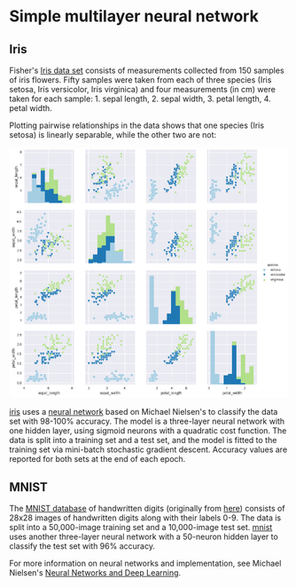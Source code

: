 # Simple multilayer neural network

## Iris

Fisher's [Iris data set][iris_data] consists of measurements collected from 150 samples of iris flowers. Fifty samples were taken from each of three species (Iris setosa, Iris versicolor, Iris virginica) and four measurements (in cm) were taken for each sample: 1. sepal length, 2. sepal width, 3. petal length, 4. petal width.

Plotting pairwise relationships in the data shows that one species (Iris setosa) is linearly separable, while the other two are not:

![iris_plot]

[iris][iris] uses a [neural network][neural_network] based on Michael Nielsen's to classify the data set with 98-100% accuracy. The model is a three-layer neural network with one hidden layer, using sigmoid neurons with a quadratic cost function. The data is split into a training set and a test set, and the model is fitted to the training set via mini-batch stochastic gradient descent. Accuracy values are reported for both sets at the end of each epoch.

## MNIST

The [MNIST database][mnist_data] of handwritten digits (originally from [here][mnist_lecun]) consists of 28x28 images of handwritten digits along with their labels 0-9. The data is split into a 50,000-image training set and a 10,000-image test set. [mnist][mnist] uses another three-layer neural network with a 50-neuron hidden layer to classify the test set with 96% accuracy.

For more information on neural networks and implementation, see Michael Nielsen's [Neural Networks and Deep Learning][mnielsen].

[iris_data]: https://archive.ics.uci.edu/ml/datasets/Iris
[iris_plot]: ./iris_plot.png
[iris]: ./iris.ipynb
[neural_network]: ./neural_network.py
[mnist]: ./mnist.py
[mnist_data]: http://deeplearning.net/data/mnist/
[mnist_lecun]: http://yann.lecun.com/exdb/mnist/
[mnielsen]: http://neuralnetworksanddeeplearning.com/
